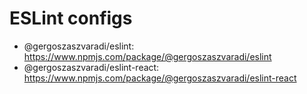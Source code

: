 # ESLint configs
* @gergoszaszvaradi/eslint: https://www.npmjs.com/package/@gergoszaszvaradi/eslint
* @gergoszaszvaradi/eslint-react: https://www.npmjs.com/package/@gergoszaszvaradi/eslint-react